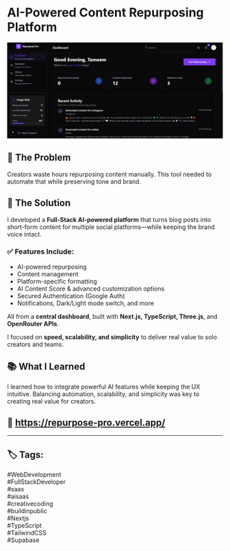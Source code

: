 # AI-Powered Content Repurposing Platform
![App Screenshot](./public/dashboard.png)

## 🧠 The Problem
Creators waste hours repurposing content manually. This tool needed to automate that while preserving tone and brand.

## 🚀 The Solution
I developed a **Full-Stack AI-powered platform** that turns blog posts into short-form content for multiple social platforms—while keeping the brand voice intact.

### ✅ Features Include:
- AI-powered repurposing  
- Content management  
- Platform-specific formatting  
- AI Content Score & advanced customization options  
- Secured Authentication (Google Auth)  
- Notifications, Dark/Light mode switch, and more  

All from a **central dashboard**, built with **Next.js, TypeScript, Three.js**, and **OpenRouter APIs**.

I focused on **speed, scalability, and simplicity** to deliver real value to solo creators and teams.

## 📚 What I Learned
I learned how to integrate powerful AI features while keeping the UX intuitive. Balancing automation, scalability, and simplicity was key to creating real value for creators.

## 🔗 https://repurpose-pro.vercel.app/

---

## 🏷 Tags:
#WebDevelopment  
#FullStackDeveloper  
#saas  
#aisaas  
#creativecoding  
#buildinpublic  
#Nextjs  
#TypeScript  
#TailwindCSS  
#Supabase
